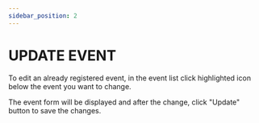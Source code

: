 ```yaml
---
sidebar_position: 2
---
```


# UPDATE EVENT

To edit an already registered event, in the event list click highlighted icon below the event you want to change.

The event form will be displayed and after the change, click "Update" button to save the changes.

